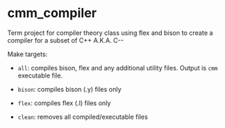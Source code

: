 cmm_compiler
============

Term project for compiler theory class using flex and bison to create a compiler for a subset of C++ A.K.A. C--

Make targets:

* `all`: compiles bison, flex and any additional utility files. Output is `cmm` executable file.

* `bison`: compiles bison (.y) files only

* `flex`: compiles flex (.l) files only

* `clean`: removes all compiled/executable files
